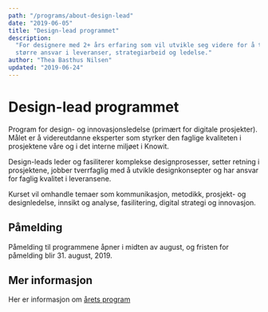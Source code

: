 ```yaml
---
path: "/programs/about-design-lead"
date: "2019-06-05"
title: "Design-lead programmet"
description:
  "For designere med 2+ års erfaring som vil utvikle seg videre for å ta
  større ansvar i leveranser, strategiarbeid og ledelse."
author: "Thea Basthus Nilsen"
updated: "2019-06-24"
---
```


# Design-lead programmet

Program for design- og innovasjonsledelse (primært for digitale prosjekter).
Målet er å videreutdanne eksperter som styrker den faglige kvaliteten i
prosjektene våre og i det interne miljøet i Knowit.

Design-leads leder og fasiliterer komplekse designprosesser, setter retning i
prosjektene, jobber tverrfaglig med å utvikle designkonsepter og har ansvar
for faglig kvalitet i leveransene.

Kurset vil omhandle temaer som kommunikasjon, metodikk, prosjekt- og
designledelse, innsikt og analyse, fasilitering, digital strategi og
innovasjon.

## Påmelding

Påmelding til programmene åpner i midten av august, og fristen for påmelding
blir 31. august, 2019.

## Mer informasjon

Her er informasjon om [årets program](/programs/design-lead)
